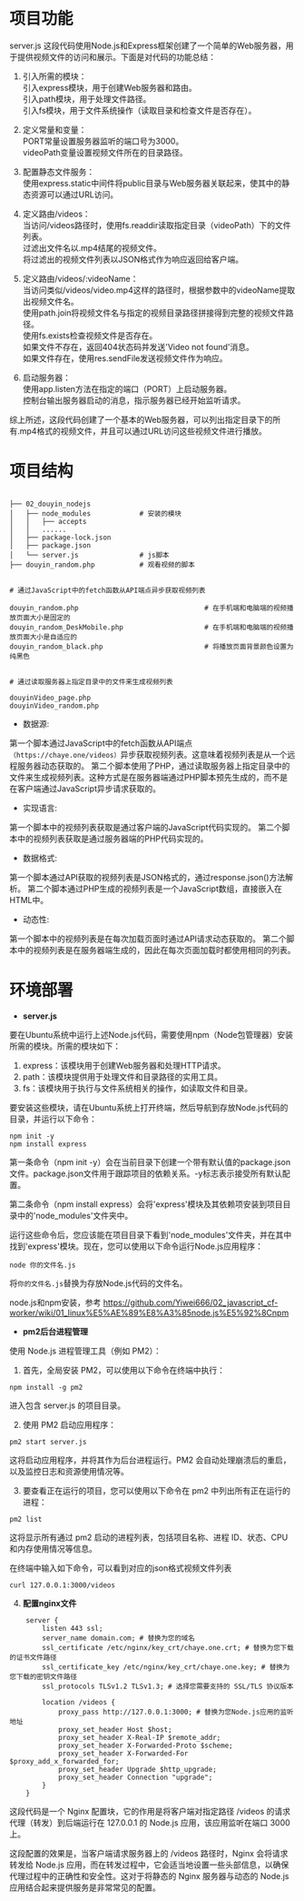 # 项目功能

server.js 这段代码使用Node.js和Express框架创建了一个简单的Web服务器，用于提供视频文件的访问和展示。下面是对代码的功能总结：

1. 引入所需的模块：   
    引入express模块，用于创建Web服务器和路由。       
    引入path模块，用于处理文件路径。          
    引入fs模块，用于文件系统操作（读取目录和检查文件是否存在）。           

2. 定义常量和变量：   
    PORT常量设置服务器监听的端口号为3000。           
    videoPath变量设置视频文件所在的目录路径。           

3. 配置静态文件服务：   
    使用express.static中间件将public目录与Web服务器关联起来，使其中的静态资源可以通过URL访问。     

4. 定义路由/videos：   
    当访问/videos路径时，使用fs.readdir读取指定目录（videoPath）下的文件列表。         
    过滤出文件名以.mp4结尾的视频文件。          
    将过滤出的视频文件列表以JSON格式作为响应返回给客户端。            

5. 定义路由/videos/:videoName：   
    当访问类似/videos/video.mp4这样的路径时，根据参数中的videoName提取出视频文件名。            
    使用path.join将视频文件名与指定的视频目录路径拼接得到完整的视频文件路径。           
    使用fs.exists检查视频文件是否存在。          
    如果文件不存在，返回404状态码并发送'Video not found'消息。         
    如果文件存在，使用res.sendFile发送视频文件作为响应。            

6. 启动服务器：   
    使用app.listen方法在指定的端口（PORT）上启动服务器。         
    控制台输出服务器启动的消息，指示服务器已经开始监听请求。          
 
综上所述，这段代码创建了一个基本的Web服务器，可以列出指定目录下的所有.mp4格式的视频文件，并且可以通过URL访问这些视频文件进行播放。


# 项目结构

```

├── 02_douyin_nodejs
│   ├── node_modules            # 安装的模块
│   │   ├── accepts
│   │   ......
│   ├── package-lock.json
│   ├── package.json
│   └── server.js               # js脚本
├── douyin_random.php           # 观看视频的脚本


# 通过JavaScript中的fetch函数从API端点异步获取视频列表

douyin_random.php                               # 在手机端和电脑端的视频播放页面大小是固定的
douyin_random_DeskMobile.php                    # 在手机端和电脑端的视频播放页面大小是自适应的
douyin_random_black.php                         # 将播放页面背景颜色设置为纯黑色


# 通过读取服务器上指定目录中的文件来生成视频列表

douyinVideo_page.php              
douyinVideo_random.php            

```

- 数据源:

第一个脚本通过JavaScript中的fetch函数从API端点`（https://chaye.one/videos）`异步获取视频列表。这意味着视频列表是从一个远程服务器动态获取的。
第二个脚本使用了PHP，通过读取服务器上指定目录中的文件来生成视频列表。这种方式是在服务器端通过PHP脚本预先生成的，而不是在客户端通过JavaScript异步请求获取的。


- 实现语言:

第一个脚本中的视频列表获取是通过客户端的JavaScript代码实现的。
第二个脚本中的视频列表获取是通过服务器端的PHP代码实现的。


- 数据格式:

第一个脚本通过API获取的视频列表是JSON格式的，通过response.json()方法解析。
第二个脚本通过PHP生成的视频列表是一个JavaScript数组，直接嵌入在HTML中。


- 动态性:

第一个脚本中的视频列表是在每次加载页面时通过API请求动态获取的。
第二个脚本中的视频列表是在服务器端生成的，因此在每次页面加载时都使用相同的列表。


# 环境部署

- **server.js**

要在Ubuntu系统中运行上述Node.js代码，需要使用npm（Node包管理器）安装所需的模块。所需的模块如下：

1. express：该模块用于创建Web服务器和处理HTTP请求。
1. path：该模块提供用于处理文件和目录路径的实用工具。
1. fs：该模块用于执行与文件系统相关的操作，如读取文件和目录。

要安装这些模块，请在Ubuntu系统上打开终端，然后导航到存放Node.js代码的目录，并运行以下命令：

```
npm init -y
npm install express
```

第一条命令（npm init -y）会在当前目录下创建一个带有默认值的package.json文件。package.json文件用于跟踪项目的依赖关系。-y标志表示接受所有默认配置。

第二条命令（npm install express）会将'express'模块及其依赖项安装到项目目录中的'node_modules'文件夹中。

运行这些命令后，您应该能在项目目录下看到'node_modules'文件夹，并在其中找到'express'模块。现在，您可以使用以下命令运行Node.js应用程序：

```
node 你的文件名.js
```

将`你的文件名.js`替换为存放Node.js代码的文件名。

node.js和npm安装，参考
https://github.com/Yiwei666/02_javascript_cf-worker/wiki/01_linux%E5%AE%89%E8%A3%85node.js%E5%92%8Cnpm


- **pm2后台进程管理**

使用 Node.js 进程管理工具（例如 PM2）：

1. 首先，全局安装 PM2，可以使用以下命令在终端中执行：

```
npm install -g pm2
```

进入包含 server.js 的项目目录。

2. 使用 PM2 启动应用程序：

```
pm2 start server.js
```

这将启动应用程序，并将其作为后台进程运行。PM2 会自动处理崩溃后的重启，以及监控日志和资源使用情况等。

3. 要查看正在运行的项目，您可以使用以下命令在 pm2 中列出所有正在运行的进程：

```
pm2 list
```

这将显示所有通过 pm2 启动的进程列表，包括项目名称、进程 ID、状态、CPU 和内存使用情况等信息。

在终端中输入如下命令，可以看到对应的json格式视频文件列表

```
curl 127.0.0.1:3000/videos 
```

4. **配置nginx文件**

```
    server {
        listen 443 ssl;
        server_name domain.com; # 替换为您的域名
        ssl_certificate /etc/nginx/key_crt/chaye.one.crt; # 替换为您下载的证书文件路径
        ssl_certificate_key /etc/nginx/key_crt/chaye.one.key; # 替换为您下载的密钥文件路径
        ssl_protocols TLSv1.2 TLSv1.3; # 选择您需要支持的 SSL/TLS 协议版本

        location /videos {
            proxy_pass http://127.0.0.1:3000; # 替换为您Node.js应用的监听地址
            proxy_set_header Host $host;
            proxy_set_header X-Real-IP $remote_addr;
            proxy_set_header X-Forwarded-Proto $scheme;
            proxy_set_header X-Forwarded-For $proxy_add_x_forwarded_for;
            proxy_set_header Upgrade $http_upgrade;
            proxy_set_header Connection "upgrade";
        }
    }	

```

这段代码是一个 Nginx 配置块，它的作用是将客户端对指定路径 /videos 的请求代理（转发）到后端运行在 127.0.0.1 的 Node.js 应用，该应用监听在端口 3000 上。

这段配置的效果是，当客户端请求服务器上的 /videos 路径时，Nginx 会将请求转发给 Node.js 应用，而在转发过程中，它会适当地设置一些头部信息，以确保代理过程中的正确性和安全性。这对于将静态的 Nginx 服务器与动态的 Node.js 应用结合起来提供服务是非常常见的配置。

